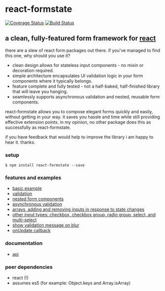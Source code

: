 # react-formstate

[![Coverage Status](https://coveralls.io/repos/github/dtrelogan/react-formstate/badge.svg?branch=master)](https://coveralls.io/github/dtrelogan/react-formstate?branch=master)
[![Build Status](https://travis-ci.org/dtrelogan/react-formstate.svg?branch=master)](https://travis-ci.org/dtrelogan/react-formstate)

## a clean, fully-featured form framework for [react](https://facebook.github.io/react)

there are a slew of react form packages out there. if you've managed to find this one, why should you use it?

- clean design allows for stateless input components - no mixin or decoration required.
- simple architecture encapsulates UI validation logic in your form components where it typically belongs.
- feature complete and fully tested - not a half-baked, half-finished library that will leave you hanging.
- seamlessly supports asynchronous validation and nested, reusable form components.

react-formstate allows you to compose elegant forms quickly and easily, without getting in your way. it saves you hassle and time while still providing effective extension points. in my opinion, no other package does this as successfully as react-formstate.

if you have feedback that would help to improve the library i am happy to hear it. thanks.

### setup

    $ npm install react-formstate --save

### features and examples

- [basic example](/docs/basicExample.md)
- [validation](/docs/validationWiring.md)
- [nested form components](/docs/nestedFormExample.md)
- [asynchronous validation](/docs/asyncExample.md)
- [arrays, adding and removing inputs in response to state changes](/docs/arrayExample.md)
- [other input types: checkbox, checkbox group, radio group, select, and multi-select](/docs/otherInputTypes.md)
- [show validation message on blur](/docs/onBlurExample.md)
- [onUpdate callback](/docs/onUpdateExample.md)

### documentation

- [api](/docs/api.md)

### peer dependencies

- react (!)
- assumes es5 (for example: Object.keys and Array.isArray)
